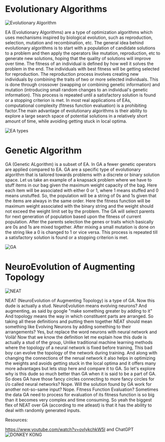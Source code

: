 # Evolutionary Algorithms
![Evolutionary Algorithm](https://eodev.sourceforge.net/Evolutionary_algorithm.png)

EA (Evolutionary Algorithms) are a type of optimization algorithms which uses mechanisms inspired by biological evolution, such as reproduction, selection, mutation and recombination, etc. The general idea behind evolutionary algorithms is to start with a population of candidate solutions to a problem and then apply the operators like mutation, reproduction, etc to generate new solutions, hoping that the quality of solutions will improve over time. The fitness of an individual is defined by how well it solves the problem in the end. The individuals with best fitness will be getting selected for reproduction. The reproduction process involves creating new individuals by combining the traits of two or more selected individuals. This is done through crossover (swapping or combining genetic information) and mutation (introducing small random changes to an individual's genetic information). This process is repeated until a satisfactory solution is found or a stopping criterion is met. In most real applications of EAs, computational complexity (fitness function evaluation) is a prohibiting factor.The main advantage of evolutionary algorithms is their ability to explore a large search space of potential solutions in a relatively short amount of time, while avoiding getting stuck in local optima.

![EA types](https://slideplayer.com/slide/6644344/23/images/13/Evolutionary+Algorithms+Family.jpg)

# Genetic Algorithm
GA (Genetic ALgorithm) is a subset of EA. In GA a fewer genetic operators are applied compared to EA. GA are a specific type of evolutionary algorithm that is tailored towards problems with a discrete or binary solution space. Let us take an example of a knapsack problem where we have to stuff items in our bag given the maximum weight capacity of the bag. Here each item will be associated with either 0 or 1, where 1 means stuffed and 0 means unstuffed. So, the population will be a string of 0s and 1s given that the items are always in the same order. Here the fitness function will be maximum weight associated with the binary string and the weight should not exceed the weight limit set by the problem. The GA will select parents for next generation of population based upon the fitness of current population. After the parents selection the genes or traits which basically are 0s and 1s are mixed together. After mixing a small mutation is done on the string like a 0 is changed to 1 or vice versa. This process is repeated till a satisfactory solution is found or a stopping criterion is met.

![GA](https://2900157524-files.gitbook.io/~/files/v0/b/gitbook-legacy-files/o/assets%2F-LZMLRvaju5sqPs7pYTX%2F-Ltv4uFdHxY7yt_MdVwX%2F-LrPm3TI57kjTUXtuCts%2Fwhatisgenetic3.png?generation=1574023185419913&alt=media)

# NeuroEvolution of Augmenting Topology
![NEAT](https://www.investopedia.com/thmb/5-hnhHpOzLM2GVXPlSstg8tJYLw=/1500x0/filters:no_upscale():max_bytes(150000):strip_icc()/dotdash_Final_Neural_Network_Apr_2020-01-5f4088dfda4c49d99a4d927c9a3a5ba0.jpg)

NEAT (NeuroEvolution of Augmenting Topology) is a type of GA. Now this dude is actually a stud. NeuroEvolution means evolving neurons? And augmenting, as said by google "make something greater by adding to it" And topology means the way in which constituent parts are arranged. So taking all these definitions and putting them together NEAT should mean something like Evolving Neurons by adding something to their arrangements? Yes, but replace the word neurons with neural network and Voilà! Now that we know the definition let me explain how this dude is actually a stud of the group, Unlike traditional machine learning methods where the topology of a neural network is fixed before training, This bad boy can evolve the topology of the network during training. And along with changing the connections of the nerual network it also helps in optimizing the weights and avoids getting stuck in the local optima and it offers many more advantages but lets stop here and compare it to GA. So let's explore why is this dude so much better than GA when it is said to be a part of GA. So does GA have those fancy circles connecting to more fancy circles for i/o called neural networks? Nope. Will the solution found by GA work for another not-so-same input? Nope. Fitness Function Evaluation? Sometimes the data GA need to process for evaluation of its fitness function is so big than it becomes very complex and time consuming. So yeah the biggest flex of NEAT over GA (according to me atleast) is that it has the ability to deal with randomly generated inputs.

Resources:

https://www.youtube.com/watch?v=ovIykchkW5I and ChatGPT
![DONKEY KONG](https://p6.focus.de/img/fotos/id_498250/dig-donkey-kong.jpg?im=Crop%3D%280%2C138%2C1500%2C1124%29%3BResize%3D%28731%29&impolicy=perceptual&quality=medium&hash=068c4887a116d549d4b4ebcecb7de8ab78eaf1815bccfe48aa07f1862dcf2805)
